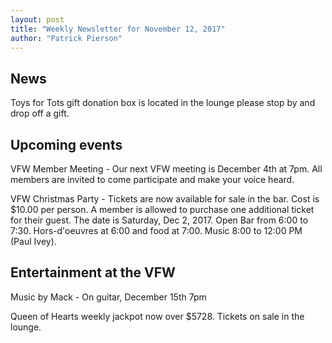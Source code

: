 ```yaml
---
layout: post
title: "Weekly Newsletter for November 12, 2017"
author: "Patrick Pierson"
---
```

## News

Toys for Tots gift donation box is located in the lounge please stop by and drop off a gift.

## Upcoming events

VFW Member Meeting - Our next VFW meeting is December 4th at 7pm. All members are invited to come participate and make your voice heard.

VFW Christmas Party - Tickets are now available for sale in the bar. Cost is $10.00 per person. A member is allowed to purchase one additional ticket for their guest. The date is Saturday, Dec 2, 2017. Open Bar from 6:00 to 7:30. Hors-d'oeuvres at 6:00 and food at 7:00. Music 8:00 to 12:00 PM (Paul Ivey).

## Entertainment at the VFW

Music by Mack - On guitar, December 15th 7pm

Queen of Hearts weekly jackpot now over $5728. Tickets on sale in the lounge.
